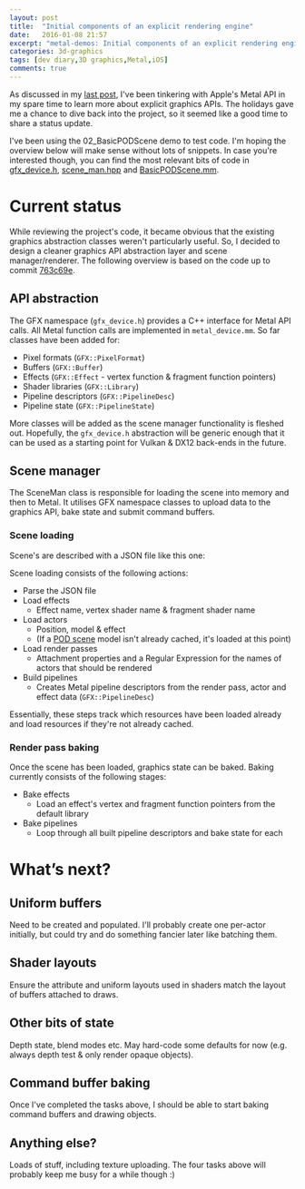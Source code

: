 ```yaml
---
layout: post
title:  "Initial components of an explicit rendering engine"
date:   2016-01-08 21:57
excerpt: "metal-demos: Initial components of an explicit rendering engine"
categories: 3d-graphics
tags: [dev diary,3D graphics,Metal,iOS]
comments: true
--- 
```

As discussed in my [last post](/posts/2015/11/07/metal-demos/), I've been tinkering with Apple's Metal API in my spare time to learn more about explicit graphics APIs. The holidays gave me a chance to dive back into the project, so it seemed like a good time to share a status update.

I've been using the 02_BasicPODScene demo to test code. I'm hoping the overview below will make sense without lots of snippets. In case you're interested though, you can find the most relevant bits of code in [gfx_device.h], [scene_man.hpp] and [BasicPODScene.mm].

[gfx_device.h]: https://github.com/joedavisdev/metal-demos/blob/feature/scene-manager-bake-command-buffers/engine/renderer/inc/gfx_device.h
[scene_man.hpp]: https://github.com/joedavisdev/metal-demos/blob/feature/scene-manager-bake-command-buffers/engine/core/inc/scene_man.hpp
[BasicPODScene.mm]: https://github.com/joedavisdev/metal-demos/blob/feature/scene-manager-bake-command-buffers/demos/02_BasicPODScene/src/BasicPODScene.mm

# Current status

While reviewing the project's code, it became obvious that the existing graphics abstraction classes weren't particularly useful. So, I decided to design a cleaner graphics API abstraction layer and scene manager/renderer. The following overview is based on the code up to commit [763c69e](https://github.com/joedavisdev/metal-demos/commit/763c69eab1eba832c179eb6a803cabf5840ffbd2).

## API abstraction
The GFX namespace (`gfx_device.h`) provides a C++ interface for Metal API calls. All Metal function calls are implemented in `metal_device.mm`. So far classes have been added for:

* Pixel formats (`GFX::PixelFormat`)
* Buffers (`GFX::Buffer`)
* Effects (`GFX::Effect` - vertex function & fragment function pointers)
* Shader libraries (`GFX::Library`)
* Pipeline descriptors (`GFX::PipelineDesc`)
* Pipeline state (`GFX::PipelineState`)

More classes will be added as the scene manager functionality is fleshed out. Hopefully, the `gfx_device.h` abstraction will be generic enough that it can be used as a starting point for Vulkan & DX12 back-ends in the future.

## Scene manager
The SceneMan class is responsible for loading the scene into memory and then to Metal. It utilises GFX namespace classes to upload data to the graphics API, bake state and submit command buffers.

### Scene loading
Scene's are described with a JSON file like this one:

<script src="https://gist.github.com/joedavisdev/265d49936c708ddebd6a.js"></script>

Scene loading consists of the following actions:

* Parse the JSON file
* Load effects
    * Effect name, vertex shader name & fragment shader name
* Load actors
    * Position, model & effect
    * (If a [POD scene](https://community.imgtec.com/developers/powervr/tools/pvrgeopod/) model isn't already cached, it's loaded at this point)
* Load render passes
    * Attachment properties and a Regular Expression for the names of actors that should be rendered
* Build pipelines
    * Creates Metal pipeline descriptors from the render pass, actor and effect data (`GFX::PipelineDesc`) 
    
Essentially, these steps track which resources have been loaded already and load resources if they're not already cached.

### Render pass baking
Once the scene has been loaded, graphics state can be baked. Baking currently consists of the following stages:

* Bake effects
    * Load an effect's vertex and fragment function pointers from the default library
* Bake pipelines
    * Loop through all built pipeline descriptors and bake state for each

# What’s next?

## Uniform buffers
Need to be created and populated. I'll probably create one per-actor initially, but could try and do something fancier later like batching them. 

## Shader layouts
Ensure the attribute and uniform layouts used in shaders match the layout of buffers attached to draws. 

## Other bits of state
Depth state, blend modes etc. May hard-code some defaults for now (e.g. always depth test & only render opaque objects).

## Command buffer baking
Once I've completed the tasks above, I should be able to start baking command buffers and drawing objects.

## Anything else?
Loads of stuff, including texture uploading. The four tasks above will probably keep me busy for a while though :)